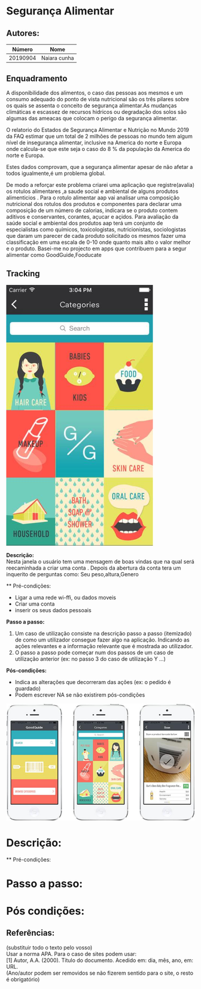 
# Segurança Alimentar 



## Autores:

| Número | Nome |
|--------|------|
| 20190904 |  Naiara cunha

## Enquadramento
A disponibilidade dos alimentos, o caso das pessoas aos mesmos e um consumo adequado do ponto de vista nutricional são os três pilares sobre os quais se assenta o conceito de segurança alimentar.As mudanças climáticas e escassez de recursos hidricos ou degradação dos solos são algumas das  ameacas que colocam  o perigo da segurança alimentar.

O relatorio do Estados de Segurança Alimentar e Nutrição no Mundo 2019 da FAQ estimar que um total de 2 milhões de pessoas no mundo tem algum nível de insegurança alimentar, inclusive na America do norte e Europa onde calcula-se que este seja o caso do 8 % da população da America do norte e Europa.

Estes dados comprovam, que a segurança alimentar apesar de não afetar a todos igualmente,é  um problema global. 

De modo a reforçar este problema criarei uma aplicação que registre(avalia) os rotulos alimentares ,a saude social e ambiental de alguns  produtos alimenticios . 
Para o rotulo alimentar aap vai analisar uma composição nutricional dos rotulos dos produtos e componentes para declarar uma composição de um número de calorias, indicara se o produto contem aditivos e conservantes, corantes, açucar e açidos.
Para avaliação da saúde social e ambiental dos produtos aap terá um conjunto de especialistas como químicos, toxicologistas, nutricionistas, sociologistas que daram um parecer de cada produto solicitado os mesmos fazer uma classificação em uma escala de 0-10 onde quanto mais alto o valor melhor  e o produto.
Basei-me no projecto em apps  que contribuem para a segur alimentar como GoodGuide,Fooducate

## Tracking
<img src = "imagem(1).jpeg">




**Descrição:** \
Nesta janela o usuário tem uma mensagem de boas vindas que na qual será reecaminhada a criar uma conta .
Depois da abertura da conta tera um inquerito de perguntas como: Seu peso,altura,Genero

** Pré-condições:  
- Ligar a uma rede wi-ffi, ou dados moveis 
- Criar uma conta 
- inserir os seus dados pessoais



**Passo a passo:**
1. Um caso de utilização consiste na descrição passo a passo (itemizado) de como um utilizador consegue fazer algo na aplicação. Indicando as ações relevantes e a informação relevante que é mostrada ao utilizador.
1. O passo a passo pode começar num dos passos de um caso de utilização anterior (ex: no passo 3 do caso de utilização Y …) 

**Pós-condições:**
- Indica as alterações que decorreram das ações (ex: o pedido é guardado)
- Podem escrever NA se não existirem pós-condições


<img src = "imagem(2)jpeg.jpeg">

# Descrição:
** Pré-condições:
# Passo a passo:
# Pós condições:



## Referências:
(substituir todo o texto pelo vosso) \
Usar a norma APA. Para o caso de sites podem usar: \
[1] Autor, A.A. (2000). Título do documento. Acedido em: dia, mês, ano, em: URL. \
(Ano/autor podem ser removidos se não fizerem sentido para o site, o resto é obrigatório)


